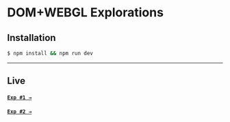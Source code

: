 # **DOM+WEBGL Explorations**

## Installation

```sh
$ npm install && npm run dev
```

---

## Live

#### **[`Exp #1 →`](https://dom-webgl-explorations.vercel.app/exp-1)**

#### **[`Exp #2 →`](https://dom-webgl-explorations.vercel.app/exp-2)**
